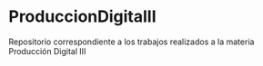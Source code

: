 # ProduccionDigitalII
Repositorio correspondiente a los trabajos realizados a la materia Producción Digital III
